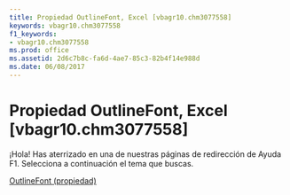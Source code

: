 ```yaml
---
title: Propiedad OutlineFont, Excel [vbagr10.chm3077558]
keywords: vbagr10.chm3077558
f1_keywords:
- vbagr10.chm3077558
ms.prod: office
ms.assetid: 2d6c7b8c-fa6d-4ae7-85c3-82b4f14e988d
ms.date: 06/08/2017
---
```





# Propiedad OutlineFont, Excel [vbagr10.chm3077558]

¡Hola! Has aterrizado en una de nuestras páginas de redirección de Ayuda F1. Selecciona a continuación el tema que buscas.


 [OutlineFont (propiedad)](http://msdn.microsoft.com/library/outlinefont-property%28Office.15%29.aspx)


